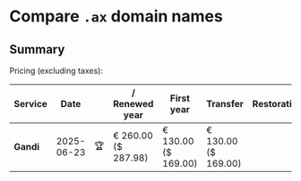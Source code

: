 # Compare `.ax` domain names

## Summary

Pricing (excluding taxes):

| Service | Date |  | / Renewed year | First year | Transfer | Restoration |
|--|--|--|--|--|--|--|
| **Gandi** | 2025-06-23 | 🏆 | € 260.00<br>($ 287.98) | € 130.00<br>($ 169.00) | € 130.00<br>($ 169.00) |  |
